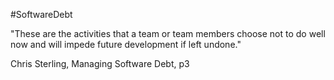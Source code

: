 #SoftwareDebt

"These are the activities that a team or team members choose not to do well now and will impede future development if left undone."

Chris Sterling, Managing Software Debt, p3